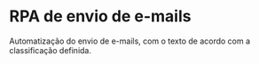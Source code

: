 # RPA de envio de e-mails
 Automatização do envio de e-mails, com o texto de acordo com a classificação definida.
